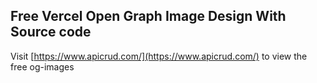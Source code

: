 ## Free Vercel Open Graph Image Design With Source code

Visit [https://www.apicrud.com/](https://www.apicrud.com/) to view the free og-images
